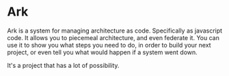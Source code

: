 # Ark

Ark is a system for managing architecture as code. Specifically as javascript code.
It allows you to piecemeal architecture, and even federate it. You can
use it to show you what steps you need to do, in order to build your next
project, or even tell you what would happen if a system went down.

It's a project that has a lot of possibility.
